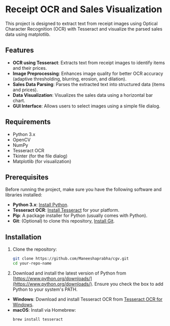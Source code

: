 # Receipt OCR and Sales Visualization

This project is designed to extract text from receipt images using Optical Character Recognition (OCR) with Tesseract and visualize the parsed sales data using matplotlib.

## Features

- **OCR using Tesseract**: Extracts text from receipt images to identify items and their prices.
- **Image Preprocessing**: Enhances image quality for better OCR accuracy (adaptive thresholding, blurring, erosion, and dilation).
- **Sales Data Parsing**: Parses the extracted text into structured data (items and prices).
- **Data Visualization**: Visualizes the sales data using a horizontal bar chart.
- **GUI Interface**: Allows users to select images using a simple file dialog.

## Requirements

- Python 3.x
- OpenCV
- NumPy
- Tesseract OCR
- Tkinter (for the file dialog)
- Matplotlib (for visualization)
  
## Prerequisites

Before running the project, make sure you have the following software and libraries installed:

- **Python 3.x**: [Install Python](https://www.python.org/downloads/).
- **Tesseract OCR**: [Install Tesseract](https://github.com/tesseract-ocr/tesseract) for your platform.
- **Pip**: A package installer for Python (usually comes with Python).
- **Git**: (Optional) to clone this repository, [Install Git](https://git-scm.com/).

## Installation

1. Clone the repository:
   ```bash
   git clone https://github.com/Maneeshaprabha/cgv.git
   cd your-repo-name
2. Download and install the latest version of Python from [https://www.python.org/downloads/](https://www.python.org/downloads/). Ensure you check the box to add Python to your system's PATH.


- **Windows**: Download and install Tesseract OCR from [Tesseract OCR for Windows](https://github.com/UB-Mannheim/tesseract/wiki).
- **macOS**: Install via Homebrew:
  ```bash
  brew install tesseract

